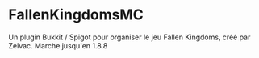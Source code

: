 # FallenKingdomsMC
Un plugin Bukkit / Spigot pour organiser le jeu Fallen Kingdoms, créé par Zelvac. Marche jusqu'en 1.8.8
